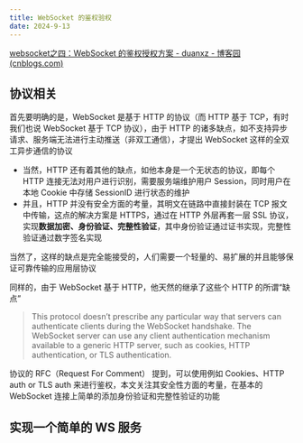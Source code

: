 ```yaml
---
title: WebSocket 的鉴权验权
date: 2024-9-13
---
```


[websocket之四：WebSocket 的鉴权授权方案 - duanxz - 博客园 (cnblogs.com)](https://www.cnblogs.com/duanxz/p/5440716.html)

## 协议相关

首先要明确的是，WebSocket 是基于 HTTP 的协议（而 HTTP 基于 TCP，有时我们也说 WebSocket 基于 TCP 协议），由于 HTTP 的诸多缺点，如不支持异步请求、服务端无法进行主动推送（非双工通信），才提出 WebSocket 这样的全双工异步通信的协议

- 当然，HTTP 还有着其他的缺点，如他本身是一个无状态的协议，即每个 HTTP 连接无法对用户进行识别，需要服务端维护用户 Session，同时用户在本地 Cookie 中存储 SessionID 进行状态的维护
- 并且，HTTP 并没有安全方面的考量，其明文在链路中直接封装在 TCP 报文中传输，这点的解决方案是 HTTPS，通过在 HTTP 外层再套一层 SSL 协议，实现**数据加密、身份验证、完整性验证**，其中身份验证通过证书实现，完整性验证通过数字签名实现

当然了，这样的缺点是完全能接受的，人们需要一个轻量的、易扩展的并且能够保证可靠传输的应用层协议

同样的，由于 WebSocket 基于 HTTP，他天然的继承了这些个 HTTP 的所谓“缺点”

> This protocol doesn’t prescribe any particular way that servers can authenticate clients during the WebSocket handshake. The WebSocket server can use any client authentication mechanism available to a generic HTTP server, such as cookies, HTTP authentication, or TLS authentication.

协议的 RFC（Request For Comment） 提到，可以使用例如 Cookies、HTTP auth or TLS auth 来进行鉴权，本文关注其安全性方面的考量，在基本的 WebSocket 连接上简单的添加身份验证和完整性验证的功能

## 实现一个简单的 WS 服务
